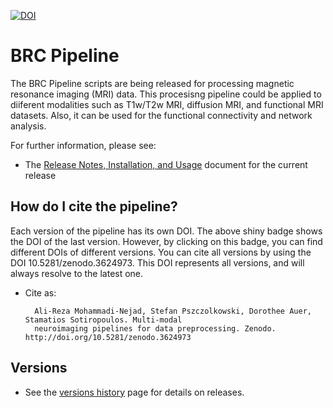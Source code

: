 [![DOI](https://zenodo.org/badge/DOI/10.5281/zenodo.3786243.svg)](https://doi.org/10.5281/zenodo.3786243)
# BRC Pipeline

The BRC Pipeline scripts are being released for processing magnetic resonance imaging (MRI) data. This procesisng pipeline could be applied to diiferent modalities such as T1w/T2w MRI, diffusion MRI, and functional MRI datasets. Also, it can be used for the functional connectivity and network analysis.

For further information, please see:

* The [Release Notes, Installation, and Usage][release-install-use] document
  for the current release

## How do I cite the pipeline?
Each version of the pipeline has its own DOI. The above shiny badge shows the DOI of the last version. However, by clicking on this badge, you can find different DOIs of different versions. You can cite all versions by using the DOI 10.5281/zenodo.3624973. This DOI represents all versions, and will always resolve to the latest one.

* Cite as:

        Ali-Reza Mohammadi-Nejad, Stefan Pszczolkowski, Dorothee Auer, Stamatios Sotiropoulos. Multi-modal 
        neuroimaging pipelines for data preprocessing. Zenodo. http://doi.org/10.5281/zenodo.3624973



## Versions

* See the [versions history][Versions_md] page for details on releases.



<!-- References -->


[release-install-use]: https://github.com/SPMIC-UoN/BRC_Pipeline/wiki
[Versions_md]: https://github.com/SPMIC-UoN/BRC_Pipeline/releases
